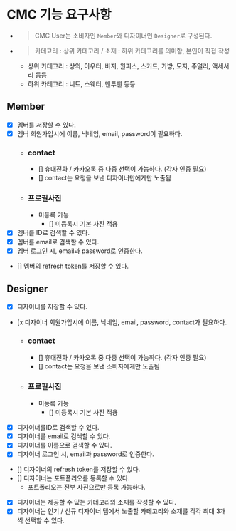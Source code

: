 # CMC 기능 요구사항

- > CMC User는 소비자인 `Member`와 디자이너인 `Designer`로 구성된다.
- > 카테고리 : 상위 카테고리 / 소재 : 하위 카테고리를 의미함, 본인이 직접 작성
  - 상위 카테고리 : 상의, 아우터, 바지, 원피스, 스커드, 가방, 모자, 주얼리, 액세서리 등등
  - 하위 카테고리 : 니트, 스웨터, 맨투맨 등등
## Member
- [x] 멤버를 저장할 수 있다.
- [x] 멤버 회원가입시에 이름, 닉네임, email, password이 필요하다.
  - ### contact
    - [] 휴대전화 / 카카오톡 중 다중 선택이 가능하다. (각자 인증 필요)
    - [] contact는 요청을 보낸 디자이너만에게만 노출됨
  - ### 프로필사진
    - 미등록 가능
      - [] 미등록시 기본 사진 적용
- [x] 멤버를 ID로 검색할 수 있다.
- [x] 멤버를 email로 검색할 수 있다.
- [x] 멤버 로그인 시, email과 password로 인증한다.
- [] 멤버의 refresh token를 저장할 수 있다.

## Designer
- [x] 디자이너를 저장할 수 있다.
- [x 디자이너 회원가입시에 이름, 닉네임, email, password, contact가 필요하다.
  - ### contact
    - [] 휴대전화 / 카카오톡 중 다중 선택이 가능하다. (각자 인증 필요)
    - [] contact는 요청을 보낸 소비자에게만 노출됨
  - ### 프로필사진
    - 미등록 가능
      - [] 미등록시 기본 사진 적용
- [x] 디자이너를ID로 검색할 수 있다.
- [x] 디자이너를 email로 검색할 수 있다.
- [x] 디자이너를 이름으로 검색할 수 있다.
- [x] 디자이너 로그인 시, email과 password로 인증한다.
- [] 디자이너의 refresh token를 저장할 수 있다.
- [] 디자이너는 포트폴리오를 등록할 수 있다.
  - 포트폴리오는 전부 사진으로만 등록 가능하다.
- [x] 디자이너는 제공할 수 있는 카테고리와 소재를 작성할 수 있다.
- [x] 디자이너는 인기 / 신규 디자이너 탭에서 노출할 카테고리와 소재를 각각 최대 3개씩 선택할 수 있다.